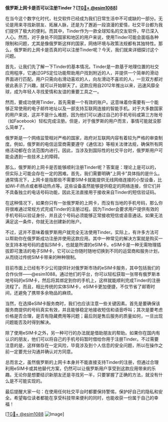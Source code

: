 **俄罗斯上网卡是否可以注册Tinder？[[TG💪+ @esim1088](https://t.me/s/esim1088)]**

在当今这个数字化时代，社交软件已经成为我们日常生活中不可或缺的一部分。无论是用来寻找新朋友、拓展人脉，还是为了邂逅一段浪漫的爱情，社交平台都为我们提供了极大的便利。而其中，Tinder作为一款全球知名的交友软件，早已深入人心。然而，对于身处不同国家和地区的用户来说，使用Tinder可能会面临各种限制和问题，尤其是像俄罗斯这样的国家，网络环境与政策法规都有其独特性。那么，俄罗斯的上网卡是否真的可以注册Tinder呢？今天，我们就来详细探讨这个问题。

首先，让我们先了解一下Tinder的基本情况。Tinder是一款基于地理位置的社交应用程序，它通过GPS定位功能帮助用户找到附近的人，并提供一个简单的滑动界面进行匹配。用户只需向右滑动喜欢的人，向左滑动不喜欢的人，一旦双方都对彼此表示了兴趣，就可以开始聊天了。这款应用自2012年推出以来，迅速风靡全球，成为年轻人寻找爱情和友谊的重要工具之一。

然而，要成功使用Tinder，首先需要一个有效的账户。这意味着你需要有一个能够正常使用的电子邮件地址以及一部支持互联网连接的智能手机。对于大多数国家的用户来说，这并不是什么难题，因为他们可以通过自己的手机号码或第三方账号（如Facebook）轻松完成注册。但是，对于俄罗斯的用户而言，事情可能就没那么简单了。

俄罗斯是一个网络监管相对严格的国家，政府对互联网内容有着较为严格的审查制度。例如，俄罗斯的电信运营商需要遵守《通信法》等相关法律法规，确保所有网络活动都在合法范围内进行。因此，当涉及到国际性的社交平台时，俄罗斯用户可能会遇到一些技术上的障碍。

那么，俄罗斯的上网卡是否能够顺利注册Tinder呢？答案是：理论上是可以的，但实际上可能会存在一定的困难。首先，我们需要明确“上网卡”具体指的是什么。通常情况下，上网卡是指那些不需要SIM卡就能提供无线网络连接的小型设备，比如Wi-Fi热点或者移动热点等。这些设备虽然能够提供稳定的网络连接，但它们并不具备独立的电话号码功能，因此无法直接用于接收来自Tinder的短信验证码。

在这种情况下，如果你只有一张俄罗斯的上网卡，而没有当地的手机号码，那么你将很难通过常规方式完成Tinder的注册过程。因为Tinder会要求用户提供有效的手机号码以验证身份，并且这个号码必须能够正常接收短信或语音通话。如果无法满足这一条件，你就无法创建新的账户。

不过，这并不意味着俄罗斯用户就完全无法使用Tinder。实际上，有许多方法可以帮助你在俄罗斯成功注册并使用这款应用。其中一种常见的解决方案就是购买一张支持本地号码的虚拟SIM卡，也就是所谓的eSIM卡。eSIM卡是一种无需物理插拔即可激活的电子SIM卡，它可以让你随时随地切换到不同的运营商和服务计划，从而绕过传统SIM卡带来的种种限制。

目前市面上已经有不少公司提供针对俄罗斯市场的eSIM卡服务，其中包括我们的合作伙伴——@esim1088。通过他们的平台，你可以轻松获取一张带有俄罗斯本地号码的eSIM卡，然后将其绑定到你的手机上，这样就能顺利完成Tinder的注册流程了。而且，相比传统的实体SIM卡，eSIM卡更加便捷，不仅节省了邮寄时间，还避免了携带多余物品的麻烦。

当然，在选择eSIM卡服务商时，我们也应该注意一些关键因素。首先是要确保该服务商提供的号码真实有效，并且能够稳定地接收短信和语音呼叫；其次是要考虑价格是否合理，是否有隐藏费用等问题；最后则是售后服务的质量如何，一旦出现问题能否及时得到解决。

除了使用eSIM卡之外，另一种可行的办法就是借助朋友的帮助。如果你在国内有认识的朋友，他们可以将自己的手机号码暂时借给你用于注册Tinder。不过需要注意的是，这样做存在一定风险，毕竟涉及到个人信息的安全问题，所以在操作之前一定要充分沟通并确认对方同意。

总而言之，虽然俄罗斯的上网卡本身并不能直接支持Tinder的注册，但通过合理利用eSIM卡或其他替代方案，仍然可以让俄罗斯用户享受到这款应用带来的乐趣。无论你是想要结识新朋友还是寻找另一半，只要掌握了正确的方法，就没有什么是不可能实现的。

最后提醒大家一句：在使用任何社交平台时都要保持警惕，保护好自己的隐私和安全。希望每位读者都能在享受科技带来便利的同时，也能收获一份属于自己的幸福！

[[TG💪+ @esim1088](https://t.me/s/esim1088) ![Image](https://i.postimg.cc/4NQfJmqS/Snipaste-2025-05-13-00-14-12.png)]